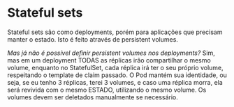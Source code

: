 # Stateful sets

Stateful sets são como deployments, porém para aplicações que precisam manter o estado. Isto é feito através de persistent volumes.

*Mas já não é possível definir persistent volumes nos deployments?*
Sim, mas em um deployment TODAS as réplicas irão compartilhar o mesmo volume, enquanto no StatefulSet, cada réplica irá ter o seu próprio volume, respeitando o template de claim passado. O Pod mantém sua identidade, ou seja, se eu tenho 3 réplicas, terei 3 volumes, e caso uma réplica morra, ela será revivida com o mesmo ESTADO, utilizando o mesmo volume. Os volumes devem ser deletados manualmente se necessário. 
